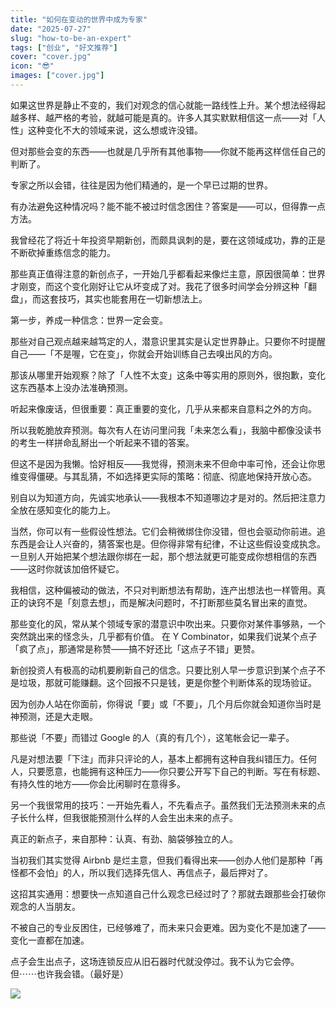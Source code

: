 ```yaml
---
title: "如何在变动的世界中成为专家"
date: "2025-07-27"
slug: "how-to-be-an-expert"
tags: ["创业", "好文推荐"]
cover: "cover.jpg"
icon: "😎"
images: ["cover.jpg"]
---
```

如果这世界是静止不变的，我们对观念的信心就能一路线性上升。某个想法经得起越多样、越严格的考验，就越可能是真的。许多人其实默默相信这一点——对「人性」这种变化不大的领域来说，这么想或许没错。



但对那些会变的东西——也就是几乎所有其他事物——你就不能再这样信任自己的判断了。



专家之所以会错，往往是因为他们精通的，是一个早已过期的世界。



有办法避免这种情况吗？能不能不被过时信念困住？答案是——可以，但得靠一点方法。



我曾经花了将近十年投资早期新创，而颇具讽刺的是，要在这领域成功，靠的正是不断砍掉重练信念的能力。



那些真正值得注意的新创点子，一开始几乎都看起来像烂主意，原因很简单：世界才刚变，而这个变化刚好让它从坏变成了对。我花了很多时间学会分辨这种「翻盘」，而这套技巧，其实也能套用在一切新想法上。



第一步，养成一种信念：世界一定会变。



那些对自己观点越来越笃定的人，潜意识里其实是认定世界静止。只要你不时提醒自己——「不是喔，它在变」，你就会开始训练自己去嗅出风的方向。



那该从哪里开始观察？除了「人性不太变」这条中等实用的原则外，很抱歉，变化这东西基本上没办法准确预测。



听起来像废话，但很重要：真正重要的变化，几乎从来都来自意料之外的方向。



所以我乾脆放弃预测。每次有人在访问里问我「未来怎么看」，我脑中都像没读书的考生一样拼命乱掰出一个听起来不错的答案。



但这不是因为我懒。恰好相反——我觉得，预测未来不但命中率可怜，还会让你思维变得僵硬。与其乱猜，不如选择更实际的策略：彻底、彻底地保持开放心态。



别自以为知道方向，先诚实地承认——我根本不知道哪边才是对的。然后把注意力全放在感知变化的能力上。



当然，你可以有一些假设性想法。它们会稍微绑住你没错，但也会驱动你前进。追东西是会让人兴奋的，猜答案也是。但你得非常有纪律，不让这些假设变成执念。
一旦别人开始把某个想法跟你绑在一起，那个想法就更可能变成你想相信的东西——这时你就该加倍怀疑它。



我相信，这种偏被动的做法，不只对判断想法有帮助，连产出想法也一样管用。真正的诀窍不是「刻意去想」，而是解决问题时，不打断那些莫名冒出来的直觉。



那些变化的风，常从某个领域专家的潜意识中吹出来。只要你对某件事够熟，一个突然跳出来的怪念头，几乎都有价值。
在 Y Combinator，如果我们说某个点子「疯了点」，那通常是称赞——搞不好还比「这点子不错」更赞。



新创投资人有极高的动机要刷新自己的信念。只要比别人早一步意识到某个点子不是垃圾，那就可能赚翻。这个回报不只是钱，更是你整个判断体系的现场验证。



因为创办人站在你面前，你得说「要」或「不要」，几个月后你就会知道你当时是神预测，还是大走眼。



那些说「不要」而错过 Google 的人（真的有几个），这笔帐会记一辈子。



凡是对想法要「下注」而非只评论的人，基本上都拥有这种自我纠错压力。任何人，只要愿意，也能拥有这种压力——你只要公开写下自己的判断。写在有标题、有持久性的地方——你会比闲聊时在意得多。



另一个我很常用的技巧：一开始先看人，不先看点子。虽然我们无法预测未来的点子长什么样，但我很能预测什么样的人会生出未来的点子。



真正的新点子，来自那种：认真、有劲、脑袋够独立的人。



当初我们其实觉得 Airbnb 是烂主意，但我们看得出来——创办人他们是那种「再怪都不会怕」的人，所以我们选择先信人、再信点子，最后押对了。



这招其实通用：想要快一点知道自己什么观念已经过时了？那就去跟那些会打破你观念的人当朋友。



不被自己的专业反困住，已经够难了，而未来只会更难。因为变化不是加速了——变化一直都在加速。



点子会生出点子，这场连锁反应从旧石器时代就没停过。我不认为它会停。
但⋯⋯也许我会错。（最好是）




![](https://prod-files-secure.s3.us-west-2.amazonaws.com/112d0858-5090-4d34-a606-b75eb8d65fd2/46476355-9cf3-4e99-9b7a-3531bc426380/1000202064.png?X-Amz-Algorithm=AWS4-HMAC-SHA256&X-Amz-Content-Sha256=UNSIGNED-PAYLOAD&X-Amz-Credential=ASIAZI2LB4666SERSYKN%2F20250905%2Fus-west-2%2Fs3%2Faws4_request&X-Amz-Date=20250905T034257Z&X-Amz-Expires=3600&X-Amz-Security-Token=IQoJb3JpZ2luX2VjEAMaCXVzLXdlc3QtMiJHMEUCIQCcXQGlpPrZ9dpqIsTGiNO52ZOqf2cPExS4LIOKAIqdlQIgLhnlgeHQJUqLni1wjDlfyIs4VrO9QBnRNWTG%2FSFXVRMq%2FwMIbBAAGgw2Mzc0MjMxODM4MDUiDM7ROl7DlD9hZeDf1yrcAwBcuZtaf5Hz51Zw9ClW3UqSNBPm3cNdzJI91TrfgXehgxtOTcW%2FKmfVTVqZNVDSF4yFsFAp0mK%2FG9ThfgnSSmgqXgTkw%2FPAlp7N7stMLasVyLdcsJlHErZEbE9k%2Bnf6g9dtM8tS%2BNch0SaC7O6mAPszJRW1b8J1ipDN6bQgg%2Fbc6d4xURh%2B8jM1q48Ur2wxFH%2B5cK7tWZW%2B2mVp6EPtgSHK%2B7l%2FDme6PnNn5HsG%2BEsH10pI0rES9yHNFVo3U96VTWTNGLShBL93UgHYzMorRYKijSxp2X%2BpeaKKxiUGLIAFoQepR789JWs5S1q5SySfnyq5V4heZnNeEgCz0HtXwRGKYuDQjohJPJFA6G6f1QonFp9Pxi1aAuyNOx2WuA8jnbOJCCqkRccxJowjW%2FcW0VJqv5idquMPZ1eW4erpy6rcQds5dd8jbt%2BcvIVnDeVUydQVGKmGM3vuimtYKtgZ1I%2B6I%2BDMie7p6rbFOmLGYYUK4GBvKItxKMpWTr6CJSIld5ybPhksp4XNarDwbv2vXpobYe80o%2BYa7MIr05508gO3eNGvEJQt9YqGmxpN%2Fd0WhSboHoE7EGRT71fH%2BkltIsF3350mz6HQzWyl4h12s82zAR5r3YBM%2FgQ7x%2F%2FaMKuZ6cUGOqUBMEUhmy%2B7aa8nldcxD46axnAD25J8KmTK4%2FcDZ8lADAuIBlzPUEK7WjAU5W1dRAupqCwvzHhTzNmdOb%2FHMjnYDR1VST1UEUW6hEtpVqOpE032VnHvr7hJq4D9whFQWFNlH0rXnXn%2BNOycyDyk2DNNya1MctYvx66bZdeQlQD8ZbujrmokLIFCbGakr%2B6Kou7KoWP6pIW374ltAF7KVurU7wT80%2BNX&X-Amz-Signature=070cc4a368f82c46fb286c0592485a10e41a58619720481970f40601bbbcdca3&X-Amz-SignedHeaders=host&x-amz-checksum-mode=ENABLED&x-id=GetObject)

